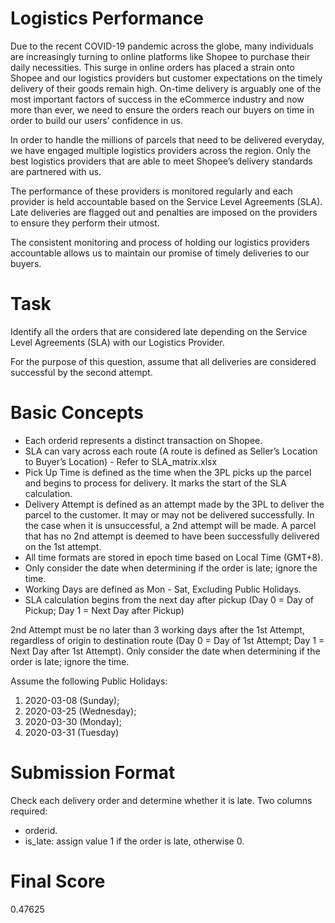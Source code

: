 # Logistics Performance

Due to the recent COVID-19 pandemic across the globe, many individuals are increasingly turning to online platforms like Shopee to purchase their daily necessities. This surge in online orders has placed a strain onto Shopee and our logistics providers but customer expectations on the timely delivery of their goods remain high. On-time delivery is arguably one of the most important factors of success in the eCommerce industry and now more than ever, we need to ensure the orders reach our buyers on time in order to build our users’ confidence in us.

In order to handle the millions of parcels that need to be delivered everyday, we have engaged multiple logistics providers across the region. Only the best logistics providers that are able to meet Shopee’s delivery standards are partnered with us.

The performance of these providers is monitored regularly and each provider is held accountable based on the Service Level Agreements (SLA). Late deliveries are flagged out and penalties are imposed on the providers to ensure they perform their utmost.

The consistent monitoring and process of holding our logistics providers accountable allows us to maintain our promise of timely deliveries to our buyers.

# Task

Identify all the orders that are considered late depending on the Service Level Agreements (SLA) with our Logistics Provider.

For the purpose of this question, assume that all deliveries are considered successful by the second attempt.

# Basic Concepts

- Each orderid represents a distinct transaction on Shopee.
- SLA can vary across each route (A route is defined as Seller’s Location to Buyer’s Location) - Refer to SLA_matrix.xlsx
- Pick Up Time is defined as the time when the 3PL picks up the parcel and begins to process for delivery. It marks the start of the SLA calculation.
- Delivery Attempt is defined as an attempt made by the 3PL to deliver the parcel to the customer. It may or may not be delivered successfully. In the case when it is unsuccessful, a 2nd attempt will be made. A parcel that has no 2nd attempt is deemed to have been successfully delivered on the 1st attempt.
- All time formats are stored in epoch time based on Local Time (GMT+8).
- Only consider the date when determining if the order is late; ignore the time.
- Working Days are defined as Mon - Sat, Excluding Public Holidays.
- SLA calculation begins from the next day after pickup (Day 0 = Day of Pickup; Day 1 = Next Day after Pickup)

2nd Attempt must be no later than 3 working days after the 1st Attempt, regardless of origin to destination route (Day 0 = Day of 1st Attempt; Day 1 = Next Day after 1st Attempt).
Only consider the date when determining if the order is late; ignore the time.

Assume the following Public Holidays: 
1. 2020-03-08 (Sunday);
2. 2020-03-25 (Wednesday);
3. 2020-03-30 (Monday);
4. 2020-03-31 (Tuesday)

# Submission Format

Check each delivery order and determine whether it is late.
Two columns required:
- orderid.
- is_late: assign value 1 if the order is late, otherwise 0.

# Final Score
0.47625